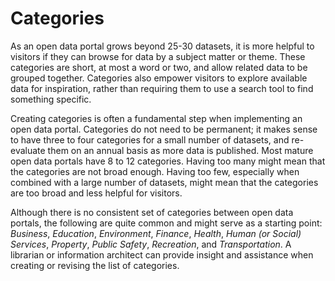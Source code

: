 # Categories

As an open data portal grows beyond 25-30 datasets, it is more helpful to visitors if they can browse for data by a subject matter or theme. These categories are short, at most a word or two, and allow related data to be grouped together. Categories also empower visitors to explore available data for inspiration, rather than requiring them to use a search tool to find something specific.

Creating categories is often a fundamental step when implementing an open data portal. Categories do not need to be permanent; it makes sense to have three to four categories for a small number of datasets, and re-evaluate them on an annual basis as more data is published. Most mature open data portals have 8 to 12 categories. Having too many might mean that the categories are not broad enough. Having too few, especially when combined with a large number of datasets, might mean that the categories are too broad and less helpful for visitors.

Although there is no consistent set of categories between open data portals, the following are quite common and might serve as a starting point: *Business*, *Education*, *Environment*, *Finance*, *Health*, *Human (or Social) Services*, *Property*, *Public Safety*, *Recreation*, and *Transportation*. A librarian or information architect can provide insight and assistance when creating or revising the list of categories.